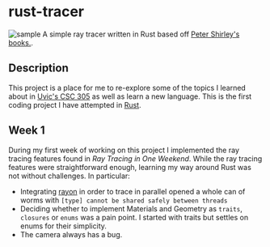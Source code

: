 # rust-tracer
![sample](/screenshots/week1/step16.png)
A simple ray tracer written in Rust based off [Peter Shirley's books.](http://in1weekend.blogspot.ca/2016/01/ray-tracing-in-one-weekend.html).

## Description
This project is a place for me to re-explore some of the topics I learned about in [Uvic's CSC 305](https://web.uvic.ca/calendar2018-01/CDs/CSC/305.html) as well as learn a new language. This is the first coding project I have attempted in [Rust](https://www.rust-lang.org/en-US/).

## Week 1
During my first week of working on this project I implemented the ray tracing features found in *Ray Tracing in One Weekend*. While the ray tracing features were straightforward enough, learning my way around Rust was not without challenges. In particular:
 - Integrating [rayon]() in order to trace in parallel opened a whole can of worms with `[type] cannot be shared safely between threads`
 - Deciding whether to implement Materials and Geometry as `traits`, `closures` or `enums` was a pain point. I started with traits but settles on enums for their simplicity.
 - The camera always has a bug.